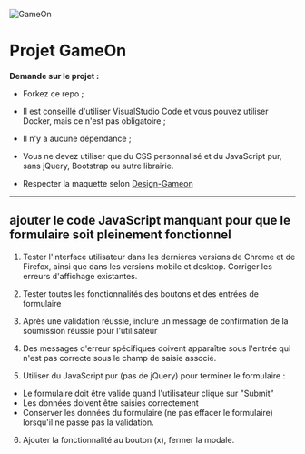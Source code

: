 ![GameOn](https://i.postimg.cc/P5gJGk6T/bg-img.jpg)

# Projet GameOn

__Demande sur le projet :__
* Forkez ce repo ;
* Il est conseillé d'utiliser VisualStudio Code et vous pouvez utiliser Docker, mais ce n'est pas obligatoire ;
* Il n'y a aucune dépendance ;
* Vous ne devez utiliser que du CSS personnalisé et du JavaScript pur, sans jQuery, Bootstrap ou autre librairie.

* Respecter la maquette selon [Design-Gameon](https://www.figma.com/file/prxFGnSUoEhk6PTcMaJQim/UI-Design-GameOn-EN)

-----------------

## ajouter le code JavaScript manquant pour que le formulaire soit pleinement fonctionnel

1. Tester l'interface utilisateur dans les dernières versions de Chrome et de Firefox, ainsi que dans les versions mobile et desktop. Corriger les erreurs d'affichage existantes.

2. Tester toutes les fonctionnalités des boutons et des entrées de formulaire

3. Après une validation réussie, inclure un message de confirmation de la soumission réussie pour l'utilisateur

4. Des messages d'erreur spécifiques doivent apparaître sous l'entrée qui n'est pas correcte sous le champ de saisie associé.

5. Utiliser du JavaScript pur (pas de jQuery) pour terminer le formulaire :

* Le formulaire doit être valide quand l'utilisateur clique sur "Submit"
* Les données doivent être saisies correctement
* Conserver les données du formulaire (ne pas effacer le formulaire) lorsqu'il ne passe pas la validation.

6. Ajouter la fonctionnalité au bouton (x), fermer la modale.
